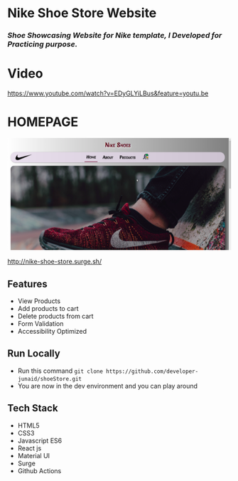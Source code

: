 # Nike Shoe Store Website

### *Shoe Showcasing Website for Nike template, I Developed for Practicing purpose.*



# Video
https://www.youtube.com/watch?v=EDyGLYiLBus&feature=youtu.be


# HOMEPAGE
<img src='/images/NikeSite.png'/>


http://nike-shoe-store.surge.sh/

## Features

- View Products
- Add products to cart
- Delete products from cart
- Form Validation
- Accessibility Optimized

## Run Locally 

- Run this command `git clone https://github.com/developer-junaid/shoeStore.git`
- You are now in the dev environment and you can play around 

## Tech Stack

- HTML5
- CSS3
- Javascript ES6
- React js
- Material UI
- Surge
- Github Actions
